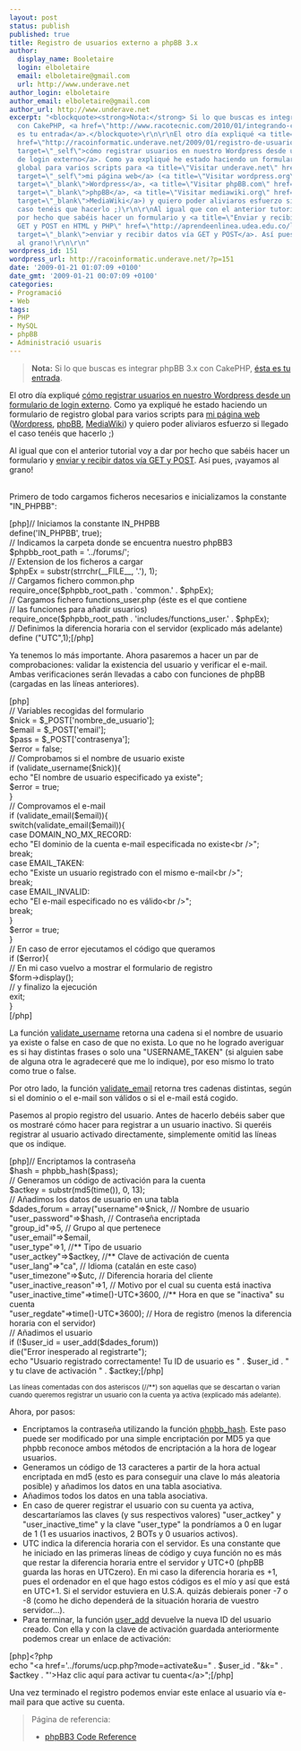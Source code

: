 ```yaml
---
layout: post
status: publish
published: true
title: Registro de usuarios externo a phpBB 3.x
author:
  display_name: Booletaire
  login: elboletaire
  email: elboletaire@gmail.com
  url: http://www.underave.net
author_login: elboletaire
author_email: elboletaire@gmail.com
author_url: http://www.underave.net
excerpt: "<blockquote><strong>Nota:</strong> Si lo que buscas es integrar phpBB 3.x
  con CakePHP, <a href=\"http://www.racotecnic.com/2010/01/integrando-cakephp-y-phpbb-3-x/\">ésta
  es tu entrada</a>.</blockquote>\r\n\r\nEl otro día expliqué <a title=\"Leer artículo\"
  href=\"http://racoinformatic.underave.net/2009/01/registro-de-usuarios-externo-a-wordpress/\"
  target=\"_self\">cómo registrar usuarios en nuestro Wordpress desde un formulario
  de login externo</a>. Como ya expliqué he estado haciendo un formulario de registro
  global para varios scripts para <a title=\"Visitar underave.net\" href=\"http://www.underave.net\"
  target=\"_self\">mi página web</a> (<a title=\"Visitar wordpress.org\" href=\"http://www.wordpress.org\"
  target=\"_blank\">Wordpress</a>, <a title=\"Visitar phpBB.com\" href=\"http://www.phpbb.com\"
  target=\"_blank\">phpBB</a>, <a title=\"Visitar mediawiki.org\" href=\"http://www.mediawiki.org\"
  target=\"_blank\">MediaWiki</a>) y quiero poder aliviaros esfuerzo si llegado el
  caso tenéis que hacerlo ;)\r\n\r\nAl igual que con el anterior tutorial voy a dar
  por hecho que sabéis hacer un formulario y <a title=\"Enviar y recibir datos vía
  GET y POST en HTML y PHP\" href=\"http://aprendeenlinea.udea.edu.co/lms/moodle/mod/resource/view.php?id=47214\"
  target=\"_blank\">enviar y recibir datos vía GET y POST</a>. Así pues, ¡vayamos
  al grano!\r\n\r\n"
wordpress_id: 151
wordpress_url: http://racoinformatic.underave.net/?p=151
date: '2009-01-21 01:07:09 +0100'
date_gmt: '2009-01-21 00:07:09 +0100'
categories:
- Programació
- Web
tags:
- PHP
- MySQL
- phpBB
- Administració usuaris
---
```

<blockquote><strong>Nota:</strong> Si lo que buscas es integrar phpBB 3.x con CakePHP, <a href="http://www.racotecnic.com/2010/01/integrando-cakephp-y-phpbb-3-x/">ésta es tu entrada</a>.</p></blockquote>
<p>El otro día expliqué <a title="Leer artículo" href="http://racoinformatic.underave.net/2009/01/registro-de-usuarios-externo-a-wordpress/" target="_self">cómo registrar usuarios en nuestro Wordpress desde un formulario de login externo</a>. Como ya expliqué he estado haciendo un formulario de registro global para varios scripts para <a title="Visitar underave.net" href="http://www.underave.net" target="_self">mi página web</a> (<a title="Visitar wordpress.org" href="http://www.wordpress.org" target="_blank">Wordpress</a>, <a title="Visitar phpBB.com" href="http://www.phpbb.com" target="_blank">phpBB</a>, <a title="Visitar mediawiki.org" href="http://www.mediawiki.org" target="_blank">MediaWiki</a>) y quiero poder aliviaros esfuerzo si llegado el caso tenéis que hacerlo ;)</p>
<p>Al igual que con el anterior tutorial voy a dar por hecho que sabéis hacer un formulario y <a title="Enviar y recibir datos vía GET y POST en HTML y PHP" href="http://aprendeenlinea.udea.edu.co/lms/moodle/mod/resource/view.php?id=47214" target="_blank">enviar y recibir datos vía GET y POST</a>. Así pues, ¡vayamos al grano!</p>
<p><a id="more"></a><a id="more-151"></a><br />
Primero de todo cargamos ficheros necesarios e inicializamos la constante "IN_PHPBB":</p>
<p>[php]// Iniciamos la constante IN_PHPBB<br />
define('IN_PHPBB', true);<br />
// Indicamos la carpeta donde se encuentra nuestro phpBB3<br />
$phpbb_root_path = '../forums/';<br />
// Extension de los ficheros a cargar<br />
$phpEx = substr(strrchr(__FILE__, '.'), 1);<br />
// Cargamos fichero common.php<br />
require_once($phpbb_root_path . 'common.' . $phpEx);<br />
// Cargamos fichero functions_user.php (éste es el que contiene<br />
// las funciones para añadir usuarios)<br />
require_once($phpbb_root_path . 'includes/functions_user.' . $phpEx);<br />
// Definimos la diferencia horaria con el servidor (explicado más adelante)<br />
define (&quot;UTC&quot;,1);[/php]</p>
<p>Ya tenemos lo más importante. Ahora pasaremos a hacer un par de comprobaciones: validar la existencia del usuario y verificar el e-mail. Ambas verificaciones serán llevadas a cabo con funciones de phpBB (cargadas en las líneas anteriores).</p>
<p>[php]<br />
// Variables recogidas del formulario<br />
$nick = $_POST['nombre_de_usuario'];<br />
$email = $_POST['email'];<br />
$pass = $_POST['contrasenya'];<br />
$error = false;<br />
// Comprobamos si el nombre de usuario existe<br />
if (validate_username($nick)){<br />
	echo &quot;El nombre de usuario especificado ya existe&quot;;<br />
	$error = true;<br />
}<br />
// Comprovamos el e-mail<br />
if (validate_email($email)){<br />
	switch(validate_email($email)){<br />
		case DOMAIN_NO_MX_RECORD:<br />
			echo &quot;El dominio de la cuenta e-mail especificada no existe&lt;br /&gt;&quot;;<br />
			break;<br />
		case EMAIL_TAKEN:<br />
			echo &quot;Existe un usuario registrado con el mismo e-mail&lt;br /&gt;&quot;;<br />
			break;<br />
		case EMAIL_INVALID:<br />
			echo &quot;El e-mail especificado no es válido&lt;br /&gt;&quot;;<br />
			break;<br />
	}<br />
	$error = true;<br />
}<br />
// En caso de error ejecutamos el código que queramos<br />
if ($error){<br />
	// En mi caso vuelvo a mostrar el formulario de registro<br />
	$form-&gt;display();<br />
	// y finalizo la ejecución<br />
	exit;<br />
}<br />
[/php]</p>
<p>La función <a title="Ver detalles de la función" href="http://area51.phpbb.com/docs/code/phpBB3/_includes---functions_user.php.html#functionvalidate_username" target="_blank">validate_username</a> retorna una cadena si el nombre de usuario ya existe o false en caso de que no exista. Lo que no he logrado averiguar es si hay distintas frases o solo una "USERNAME_TAKEN" (si alguien sabe de alguna otra le agradeceré que me lo indique), por eso mismo lo trato como true o false.</p>
<p>Por otro lado, la función <a title="Ver detalles de la función" href="http://area51.phpbb.com/docs/code/phpBB3/_includes---functions_user.php.html#functionvalidate_email" target="_blank">validate_email</a> retorna tres cadenas distintas, según si el dominio o el e-mail son válidos o si el e-mail está cogido.</p>
<p>Pasemos al propio registro del usuario. Antes de hacerlo debéis saber que os mostraré cómo hacer para registrar a un usuario inactivo. Si queréis registrar al usuario activado directamente, simplemente omitid las líneas que os indique.</p>
<p>[php]// Encriptamos la contraseña<br />
$hash = phpbb_hash($pass);<br />
// Generamos un código de activación para la cuenta<br />
$actkey = substr(md5(time()), 0, 13);<br />
// Añadimos los datos de usuario en una tabla<br />
$dades_forum = array(&quot;username&quot;=&gt;$nick, // Nombre de usuario<br />
				 &quot;user_password&quot;=&gt;$hash, // Contraseña encriptada<br />
				 &quot;group_id&quot;=&gt;5, // Grupo al que pertenece<br />
				 &quot;user_email&quot;=&gt;$email,<br />
				 &quot;user_type&quot;=&gt;1, //** Tipo de usuario<br />
				 &quot;user_actkey&quot;=&gt;$actkey, //** Clave de activación de cuenta<br />
				 &quot;user_lang&quot;=&gt;&quot;ca&quot;, // Idioma (catalán en este caso)<br />
				 &quot;user_timezone&quot;=&gt;$utc, // Diferencia horaria del cliente<br />
				 &quot;user_inactive_reason&quot;=&gt;1, // Motivo por el cual su cuenta está inactiva<br />
				 &quot;user_inactive_time&quot;=&gt;time()-UTC*3600, //** Hora en que se &quot;inactiva&quot; su cuenta<br />
				 &quot;user_regdate&quot;=&gt;time()-UTC*3600); // Hora de registro (menos la diferencia horaria con el servidor)<br />
// Añadimos el usuario<br />
if (!$user_id = user_add($dades_forum))<br />
  die(&quot;Error inesperado al registrarte&quot;);<br />
echo &quot;Usuario registrado correctamente! Tu ID de usuario es &quot; . $user_id . &quot; y tu clave de activación &quot; . $actkey;[/php]</p>
<p><small>Las líneas comentadas con dos asteriscos (//**) son aquellas que se descartan o varían cuando queremos registrar un usuario con la cuenta ya activa (explicado más adelante).</small></p>
<p>Ahora, por pasos:</p>
<ul>
<li>Encriptamos la contraseña utilizando la función <a title="Ver detalles de la función" href="http://area51.phpbb.com/docs/code/phpBB3/_includes---functions.php.html#functionphpbb_hash" target="_blank">phpbb_hash</a>. Este paso puede ser modificado por una simple encriptación por MD5 ya que phpbb reconoce ambos métodos de encriptación a la hora de logear usuarios.</li>
<li>Generamos un código de 13 caracteres a partir de la hora actual encriptada en md5 (esto es para conseguir una clave lo más aleatoria posible) y añadimos los datos en una tabla asociativa.</li>
<li>Añadimos todos los datos en una tabla asociativa.</li>
<li>En caso de querer registrar el usuario con su cuenta ya activa, descartaríamos las claves (y sus respectivos valores) "user_actkey" y "user_inactive_time" y la clave "user_type" la pondríamos a 0 en lugar de 1 (1 es usuarios inactivos, 2 BOTs y 0 usuarios activos).</li>
<li>UTC indica la diferencia horaria con el servidor. Es una constante que he iniciado en las primeras líneas de código y cuya función no es más que restar la diferencia horaria entre el servidor y UTC+0 (phpBB guarda las horas en UTCzero). En mi caso la diferencia horaria es +1, pues el ordenador en el que hago estos códigos es el mío y así que está en UTC+1. Si el servidor estuviera en U.S.A. quizás debierais poner -7 o -8 (como he dicho dependerá de la situación horaria de vuestro servidor...).</li>
<li>Para terminar, la función <a title="Ver detalles de la función" href="http://area51.phpbb.com/docs/code/phpBB3/_includes---functions_user.php.html#functionuser_add" target="_blank">user_add</a> devuelve la nueva ID del usuario creado. Con ella y con la clave de activación guardada anteriormente podemos crear un enlace de activación:</li>
</ul>
<p>[php]&lt;?php<br />
echo &quot;&lt;a href='../forums/ucp.php?mode=activate&amp;u=&quot; . $user_id . &quot;&amp;k=&quot; . $actkey . &quot;'&gt;Haz clic aquí para activar tu cuenta&lt;/a&gt;&quot;;[/php]</p>
<p>Una vez terminado el registro podemos enviar este enlace al usuario vía e-mail para que active su cuenta.</p>
<blockquote><p>Página de referencia:</p>
<ul>
<li><a title="Ver página de referencia" href="http://area51.phpbb.com/docs/code/" target="_blank">phpBB3 Code Reference</a></li>
</ul>
</blockquote>
